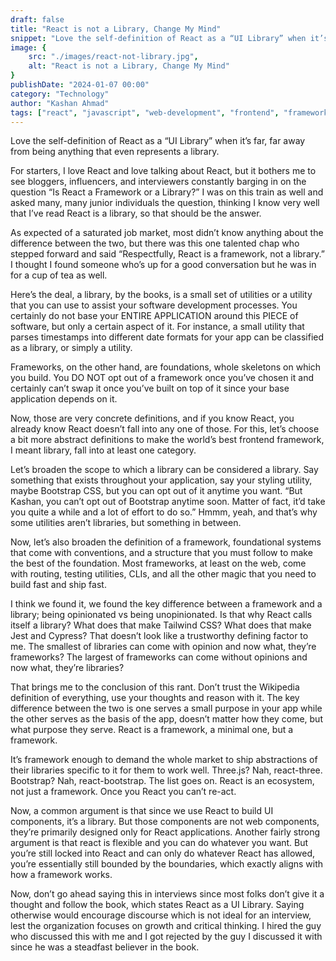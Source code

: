 ```yaml
---
draft: false
title: "React is not a Library, Change My Mind"
snippet: "Love the self-definition of React as a “UI Library” when it’s far, far away from being anything that even represents a library."
image: {
    src: "./images/react-not-library.jpg",
    alt: "React is not a Library, Change My Mind"
}
publishDate: "2024-01-07 00:00"
category: "Technology"
author: "Kashan Ahmad"
tags: ["react", "javascript", "web-development", "frontend", "framework", "library"]
---
```


Love the self-definition of React as a “UI Library” when it’s far, far away from being anything that even represents a library.

For starters, I love React and love talking about React, but it bothers me to see bloggers, influencers, and interviewers constantly barging in on the question “Is React a Framework or a Library?” I was on this train as well and asked many, many junior individuals the question, thinking I know very well that I’ve read React is a library, so that should be the answer.

As expected of a saturated job market, most didn’t know anything about the difference between the two, but there was this one talented chap who stepped forward and said “Respectfully, React is a framework, not a library.” I thought I found someone who’s up for a good conversation but he was in for a cup of tea as well.

Here’s the deal, a library, by the books, is a small set of utilities or a utility that you can use to assist your software development processes. You certainly do not base your ENTIRE APPLICATION around this PIECE of software, but only a certain aspect of it. For instance, a small utility that parses timestamps into different date formats for your app can be classified as a library, or simply a utility.

Frameworks, on the other hand, are foundations, whole skeletons on which you build. You DO NOT opt out of a framework once you’ve chosen it and certainly can’t swap it once you’ve built on top of it since your base application depends on it.

Now, those are very concrete definitions, and if you know React, you already know React doesn’t fall into any one of those. For this, let’s choose a bit more abstract definitions to make the world’s best frontend framework, I meant library, fall into at least one category.

Let’s broaden the scope to which a library can be considered a library. Say something that exists throughout your application, say your styling utility, maybe Bootstrap CSS, but you can opt out of it anytime you want. “But Kashan, you can’t opt out of Bootstrap anytime soon. Matter of fact, it’d take you quite a while and a lot of effort to do so.” Hmmm, yeah, and that’s why some utilities aren’t libraries, but something in between.

Now, let’s also broaden the definition of a framework, foundational systems that come with conventions, and a structure that you must follow to make the best of the foundation. Most frameworks, at least on the web, come with routing, testing utilities, CLIs, and all the other magic that you need to build fast and ship fast.

I think we found it, we found the key difference between a framework and a library; being opinionated vs being unopinionated. Is that why React calls itself a library? What does that make Tailwind CSS? What does that make Jest and Cypress? That doesn’t look like a trustworthy defining factor to me. The smallest of libraries can come with opinion and now what, they’re frameworks? The largest of frameworks can come without opinions and now what, they’re libraries?

That brings me to the conclusion of this rant. Don’t trust the Wikipedia definition of everything, use your thoughts and reason with it. The key difference between the two is one serves a small purpose in your app while the other serves as the basis of the app, doesn’t matter how they come, but what purpose they serve. React is a framework, a minimal one, but a framework.

It’s framework enough to demand the whole market to ship abstractions of their libraries specific to it for them to work well. Three.js? Nah, react-three. Bootstrap? Nah, react-bootstrap. The list goes on. React is an ecosystem, not just a framework. Once you React you can’t re-act.

Now, a common argument is that since we use React to build UI components, it’s a library. But those components are not web components, they’re primarily designed only for React applications. Another fairly strong argument is that react is flexible and you can do whatever you want. But you’re still locked into React and can only do whatever React has allowed, you’re essentially still bounded by the boundaries, which exactly aligns with how a framework works.

Now, don’t go ahead saying this in interviews since most folks don’t give it a thought and follow the book, which states React as a UI Library. Saying otherwise would encourage discourse which is not ideal for an interview, lest the organization focuses on growth and critical thinking. I hired the guy who discussed this with me and I got rejected by the guy I discussed it with since he was a steadfast believer in the book.
